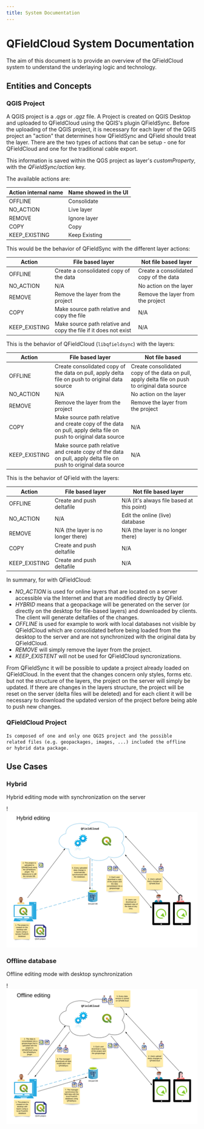 ```yaml
---
title: System Documentation
---
```


# QFieldCloud System Documentation
  The aim of this document is to provide an overview of the QFieldCloud system to
  understand the underlaying logic and technology.

## Entities and Concepts

### QGIS Project
A QGIS project is a *.qgs* or *.qgz* file. A Project is created on
QGIS Desktop and uploaded to QFieldCloud using the QGIS's plugin
QFieldSync. Before the uploading of the QGIS project, it is necessary
for each layer of the QGIS project an "action" that determines how
QFieldSync and QField should treat the layer. There are the two types
of actions that can be setup - one for QFieldCloud and one for the
traditional cable export.

This information is saved within the QGS project as layer's
*customProperty*, with the *QFieldSync/action* key.

The available actions are:

| Action internal name | Name showed in the UI |
|----------------------|-----------------------|
| OFFLINE              | Consolidate           |
| NO_ACTION            | Live layer            |
| REMOVE               | Ignore layer          |
| COPY                 | Copy                  |
| KEEP_EXISTING        | Keep Existing         |

This would be the behavior of QFieldSync with the different
layer actions:

| Action        | File based layer                                                 | Not file based layer                   |
|---------------|------------------------------------------------------------------|----------------------------------------|
| OFFLINE       | Create a consolidated copy of the data                           | Create a consolidated copy of the data |
| NO_ACTION     | N/A                                                              | No action on the layer                 |
| REMOVE        | Remove the layer from the project                                | Remove the layer from the project      |
| COPY          | Make source path relative and copy the file                      | N/A                                    |
| KEEP_EXISTING | Make source path relative and copy the file if it does not exist | N/A                                    |

 This is the behavior of QFieldCloud (`libqfieldsync`) with the
 layers:

| Action        | File based layer                                                                                                | Not file based                                                                                 |
|---------------|-----------------------------------------------------------------------------------------------------------------|------------------------------------------------------------------------------------------------|
| OFFLINE       | Create consolidated copy of the data on pull, apply delta file on push to original data source                  | Create consolidated copy of the data on pull, apply delta file on push to original data source |
| NO_ACTION     | N/A                                                                                                             | No action on the layer                                                                         |
| REMOVE        | Remove the layer from the project                                                                               | Remove the layer from the project                                                              |
| COPY          | Make source path relative and create copy of the data on pull, apply delta file on push to original data source | N/A                                                                                            |
| KEEP_EXISTING | Make source path relative and create copy of the data on pull, apply delta file on push to original data source | N/A                                                                                            |

This is the behavior of QField with the layers:

| Action        | File based layer                   | Not file based layer                       |
|---------------|------------------------------------|--------------------------------------------|
| OFFLINE       | Create and push deltafile          | N/A (it's always file based at this point) |
| NO_ACTION     | N/A                                | Edit the online (live) database            |
| REMOVE        | N/A (the layer is no longer there) | N/A (the layer is no longer there)         |
| COPY          | Create and push deltafile          | N/A                                        |
| KEEP_EXISTING | Create and push deltafile          | N/A                                        |

In summary, for with QFieldCloud:

- *NO_ACTION* is used for online layers that are located on a server
  accessible via the Internet and that are modified directly by
  QField.
- *HYBRID* means that a geopackage will be generated on the
  server (or directly on the desktop for file-based layers) and
  downloaded by clients. The client will generate deltafiles of the changes.
- *OFFLINE* is used for example to work with local databases not
  visible by QFieldCloud which are consolidated before being
  loaded from the desktop to the server and are not synchronized
  with the original data by QFieldCloud.
- *REMOVE* will simply remove the layer from the project.
- *KEEP_EXISTENT* will not be used for QFieldCloud syncronizations.

From QFieldSync it will be possible to update a project already
loaded on QFieldCloud. In the event that the changes concern only
styles, forms etc. but not the structure of the layers, the
project on the server will simply be updated.
If there are changes in the layers structure, the project will be
reset on the server (delta files will be deleted) and for each
client it will be necessary to download the updated version of the
project before being able to push new changes.

### QFieldCloud Project
    Is composed of one and only one QGIS project and the possible
    related files (e.g. geopackages, images, ...) included the offline
    or hybrid data package.

## Use Cases

### Hybrid
Hybrid editing mode with synchronization on the server

!![Hybrid editing mode](../../assets/images/hybrid-schema.png)

### Offline database
Offline editing mode with desktop synchronization

!![Offline editing mode](../../assets/images/offline-schema.png)
